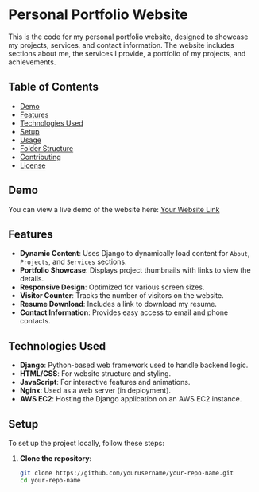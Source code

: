 # Personal Portfolio Website

This is the code for my personal portfolio website, designed to showcase my projects, services, and contact information. The website includes sections about me, the services I provide, a portfolio of my projects, and achievements.

## Table of Contents

- [Demo](#demo)
- [Features](#features)
- [Technologies Used](#technologies-used)
- [Setup](#setup)
- [Usage](#usage)
- [Folder Structure](#folder-structure)
- [Contributing](#contributing)
- [License](#license)

## Demo

You can view a live demo of the website here: [Your Website Link](https://yourwebsite.com)

## Features

- **Dynamic Content**: Uses Django to dynamically load content for `About`, `Projects`, and `Services` sections.
- **Portfolio Showcase**: Displays project thumbnails with links to view the details.
- **Responsive Design**: Optimized for various screen sizes.
- **Visitor Counter**: Tracks the number of visitors on the website.
- **Resume Download**: Includes a link to download my resume.
- **Contact Information**: Provides easy access to email and phone contacts.

## Technologies Used

- **Django**: Python-based web framework used to handle backend logic.
- **HTML/CSS**: For website structure and styling.
- **JavaScript**: For interactive features and animations.
- **Nginx**: Used as a web server (in deployment).
- **AWS EC2**: Hosting the Django application on an AWS EC2 instance.

## Setup

To set up the project locally, follow these steps:

1. **Clone the repository**:
   ```bash
   git clone https://github.com/yourusername/your-repo-name.git
   cd your-repo-name
